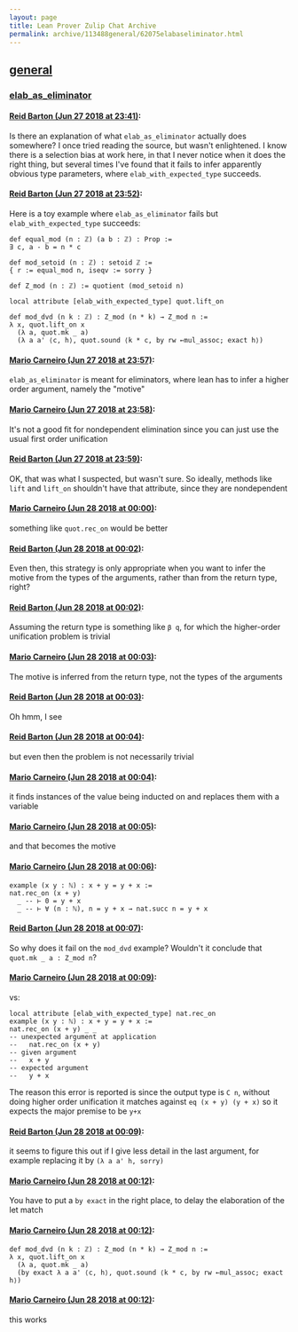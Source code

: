 ```yaml
---
layout: page
title: Lean Prover Zulip Chat Archive 
permalink: archive/113488general/62075elabaseliminator.html
---
```


## [general](index.html)
### [elab_as_eliminator](62075elabaseliminator.html)

#### [Reid Barton (Jun 27 2018 at 23:41)](https://leanprover.zulipchat.com/#narrow/stream/113488-general/topic/elab_as_eliminator/near/128740170):
Is there an explanation of what `elab_as_eliminator` actually does somewhere? I once tried reading the source, but wasn't enlightened.
I know there is a selection bias at work here, in that I never notice when it does the right thing, but several times I've found that it fails to infer apparently obvious type parameters, where `elab_with_expected_type` succeeds.

#### [Reid Barton (Jun 27 2018 at 23:52)](https://leanprover.zulipchat.com/#narrow/stream/113488-general/topic/elab_as_eliminator/near/128740610):
Here is a toy example where `elab_as_eliminator` fails but `elab_with_expected_type` succeeds:
```lean
def equal_mod (n : ℤ) (a b : ℤ) : Prop :=
∃ c, a - b = n * c

def mod_setoid (n : ℤ) : setoid ℤ :=
{ r := equal_mod n, iseqv := sorry }
   
def Z_mod (n : ℤ) := quotient (mod_setoid n)
   
local attribute [elab_with_expected_type] quot.lift_on

def mod_dvd (n k : ℤ) : Z_mod (n * k) → Z_mod n :=
λ x, quot.lift_on x
  (λ a, quot.mk _ a)
  (λ a a' ⟨c, h⟩, quot.sound ⟨k * c, by rw ←mul_assoc; exact h⟩)
```

#### [Mario Carneiro (Jun 27 2018 at 23:57)](https://leanprover.zulipchat.com/#narrow/stream/113488-general/topic/elab_as_eliminator/near/128740763):
`elab_as_eliminator` is meant for eliminators, where lean has to infer a higher order argument, namely the "motive"

#### [Mario Carneiro (Jun 27 2018 at 23:58)](https://leanprover.zulipchat.com/#narrow/stream/113488-general/topic/elab_as_eliminator/near/128740806):
It's not a good fit for nondependent elimination since you can just use the usual first order unification

#### [Reid Barton (Jun 27 2018 at 23:59)](https://leanprover.zulipchat.com/#narrow/stream/113488-general/topic/elab_as_eliminator/near/128740842):
OK, that was what I suspected, but wasn't sure. So ideally, methods like `lift` and `lift_on` shouldn't have that attribute, since they are nondependent

#### [Mario Carneiro (Jun 28 2018 at 00:00)](https://leanprover.zulipchat.com/#narrow/stream/113488-general/topic/elab_as_eliminator/near/128740909):
something like `quot.rec_on` would be better

#### [Reid Barton (Jun 28 2018 at 00:02)](https://leanprover.zulipchat.com/#narrow/stream/113488-general/topic/elab_as_eliminator/near/128740977):
Even then, this strategy is only appropriate when you want to infer the motive from the types of the arguments, rather than from the return type, right?

#### [Reid Barton (Jun 28 2018 at 00:02)](https://leanprover.zulipchat.com/#narrow/stream/113488-general/topic/elab_as_eliminator/near/128740984):
Assuming the return type is something like `β q`, for which the higher-order unification problem is trivial

#### [Mario Carneiro (Jun 28 2018 at 00:03)](https://leanprover.zulipchat.com/#narrow/stream/113488-general/topic/elab_as_eliminator/near/128741005):
The motive is inferred from the return type, not the types of the arguments

#### [Reid Barton (Jun 28 2018 at 00:03)](https://leanprover.zulipchat.com/#narrow/stream/113488-general/topic/elab_as_eliminator/near/128741010):
Oh hmm, I see

#### [Reid Barton (Jun 28 2018 at 00:04)](https://leanprover.zulipchat.com/#narrow/stream/113488-general/topic/elab_as_eliminator/near/128741014):
but even then the problem is not necessarily trivial

#### [Mario Carneiro (Jun 28 2018 at 00:04)](https://leanprover.zulipchat.com/#narrow/stream/113488-general/topic/elab_as_eliminator/near/128741071):
it finds instances of the value being inducted on and replaces them with a variable

#### [Mario Carneiro (Jun 28 2018 at 00:05)](https://leanprover.zulipchat.com/#narrow/stream/113488-general/topic/elab_as_eliminator/near/128741075):
and that becomes the motive

#### [Mario Carneiro (Jun 28 2018 at 00:06)](https://leanprover.zulipchat.com/#narrow/stream/113488-general/topic/elab_as_eliminator/near/128741148):
```
example (x y : ℕ) : x + y = y + x :=
nat.rec_on (x + y)
  _ -- ⊢ 0 = y + x
  _ -- ⊢ ∀ (n : ℕ), n = y + x → nat.succ n = y + x
```

#### [Reid Barton (Jun 28 2018 at 00:07)](https://leanprover.zulipchat.com/#narrow/stream/113488-general/topic/elab_as_eliminator/near/128741162):
So why does it fail on the `mod_dvd` example? Wouldn't it conclude that `quot.mk _ a : Z_mod n`?

#### [Mario Carneiro (Jun 28 2018 at 00:09)](https://leanprover.zulipchat.com/#narrow/stream/113488-general/topic/elab_as_eliminator/near/128741233):
vs:
```
local attribute [elab_with_expected_type] nat.rec_on
example (x y : ℕ) : x + y = y + x :=
nat.rec_on (x + y) _ _
-- unexpected argument at application
--   nat.rec_on (x + y)
-- given argument
--   x + y
-- expected argument
--   y + x
```
The reason this error is reported is since the output type is `C n`, without doing higher order unification it matches against `eq (x + y) (y + x)` so it expects the major premise to be `y+x`

#### [Reid Barton (Jun 28 2018 at 00:09)](https://leanprover.zulipchat.com/#narrow/stream/113488-general/topic/elab_as_eliminator/near/128741235):
it seems to figure this out if I give less detail in the last argument, for example replacing it by `(λ a a' h, sorry)`

#### [Mario Carneiro (Jun 28 2018 at 00:12)](https://leanprover.zulipchat.com/#narrow/stream/113488-general/topic/elab_as_eliminator/near/128741405):
You have to put a `by exact` in the right place, to delay the elaboration of the let match

#### [Mario Carneiro (Jun 28 2018 at 00:12)](https://leanprover.zulipchat.com/#narrow/stream/113488-general/topic/elab_as_eliminator/near/128741408):
```
def mod_dvd (n k : ℤ) : Z_mod (n * k) → Z_mod n :=
λ x, quot.lift_on x
  (λ a, quot.mk _ a)
  (by exact λ a a' ⟨c, h⟩, quot.sound ⟨k * c, by rw ←mul_assoc; exact h⟩)
```

#### [Mario Carneiro (Jun 28 2018 at 00:12)](https://leanprover.zulipchat.com/#narrow/stream/113488-general/topic/elab_as_eliminator/near/128741411):
this works

